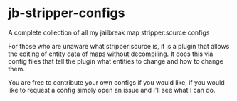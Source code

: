 # jb-stripper-configs
A complete collection of all my jailbreak map stripper:source configs

For those who are unaware what stripper:source is, it is a plugin that allows the editing of entity data of maps without decompiling.
It does this via config files that tell the plugin what entities to change and how to change them.

You are free to contribute your own configs if you would like, if you would like to request a config simply open an issue and I'll see what I can do.
